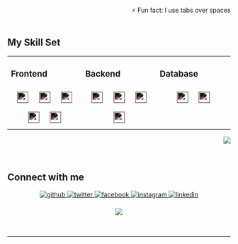 <div align="right">⚡ Fun fact: I use tabs over spaces</div>  

<br/>  


## My Skill Set  
<table><tr><td valign="top" width="33%">  

### Frontend  
<div align="center">  
<a href="https://reactjs.org/" target="_blank"><img style="margin: 10px; filter: invert(1)" src="https://profilinator.rishav.dev/skills-assets/react-original-wordmark.svg" alt="React" height="25" /></a>  
<a href="https://www.w3schools.com/css/" target="_blank"><img style="margin: 10px; filter: invert(1)" src="https://profilinator.rishav.dev/skills-assets/css3-original-wordmark.svg" alt="CSS3" height="25" /></a>  
<a href="https://en.wikipedia.org/wiki/HTML5" target="_blank"><img style="margin: 10px; filter: invert(1)" src="https://profilinator.rishav.dev/skills-assets/html5-original-wordmark.svg" alt="HTML5" height="25" /></a>  
<a href="https://www.javascript.com/" target="_blank"><img style="margin: 10px; filter: invert(1)" src="https://profilinator.rishav.dev/skills-assets/javascript-original.svg" alt="JavaScript" height="25" /></a>  
<a href="https://www.android.com/intl/en_in/" target="_blank"><img style="margin: 10px; filter: invert(1)" src="https://profilinator.rishav.dev/skills-assets/android-original-wordmark.svg" alt="Android" height="25" /></a>  
</div>

</td><td valign="top" width="33%">  

### Backend  
<div align="center">  
<a href="https://www.python.org/" target="_blank"><img style="margin: 10px; filter: invert(1)" src="https://profilinator.rishav.dev/skills-assets/python-original.svg" alt="Python" height="25" /></a>  
<a href="https://www.djangoproject.com/" target="_blank"><img style="margin: 10px; filter: invert(1)" src="https://profilinator.rishav.dev/skills-assets/django-original.svg" alt="Django" height="25" /></a>  
<a href="https://kotlinlang.org/" target="_blank"><img style="margin: 10px; filter: invert(1)" src="https://profilinator.rishav.dev/skills-assets/kotlinlang-icon.svg" alt="Kotlin" height="25" /></a>  
<a href="https://flask.palletsprojects.com/" target="_blank"><img style="margin: 10px; filter: invert(1)" src="https://profilinator.rishav.dev/skills-assets/flask.png" alt="Flask" height="25" /></a>  
</div>  
</td><td valign="top" width="33%">

### Database  
<div align="center">  
<a href="https://www.mysql.com/" target="_blank"><img style="margin: 10px; filter: invert(1)" src="https://profilinator.rishav.dev/skills-assets/mysql-original-wordmark.svg" alt="MySQL" height="25" /></a>  
<a href="https://firebase.google.com/" target="_blank"><img style="margin: 10px; filter: invert(1)" src="https://profilinator.rishav.dev/skills-assets/firebase.png" alt="Firebase" height="25" /></a>  
</div>

</td></tr></table>  

<div align="right"><img src="https://github-readme-stats.vercel.app/api?username=MirshadRehman&show_icons=true&count_private=true&hide_border=true&theme=dark" align="center" /></div>  

<br/> 

<br/>  

## Connect with me  
<div align="center">
<a href="https://github.com/MirshadRehman" target="_blank">
<img src="https://img.shields.io/badge/github-%2324292e.svg?&style=for-the-badge&logo=github&logoColor=white" alt=github style="margin-bottom: 5px;" />
</a>
<a href="https://twitter.com/Mirshad Rehman" target="_blank">
<img src="https://img.shields.io/badge/twitter-%2300acee.svg?&style=for-the-badge&logo=twitter&logoColor=white" alt=twitter style="margin-bottom: 5px;" />
</a>
<a href="https://www.facebook.com/Mirshad Rehman" target="_blank">
<img src="https://img.shields.io/badge/facebook-%232E87FB.svg?&style=for-the-badge&logo=facebook&logoColor=white" alt=facebook style="margin-bottom: 5px;" />
</a>
<a href="https://instagram.com/the_mirshad" target="_blank">
<img src="https://img.shields.io/badge/instagram-%23000000.svg?&style=for-the-badge&logo=instagram&logoColor=white" alt=instagram style="margin-bottom: 5px;" />
</a>
<a href="https://linkedin.com/https://www.linkedin.com/in/mirshad-ashfaqur-rehman-4b2131147/" target="_blank">
<img src="https://img.shields.io/badge/linkedin-%231E77B5.svg?&style=for-the-badge&logo=linkedin&logoColor=white" alt=linkedin style="margin-bottom: 5px;" />
</a>  
</div>  
  
<br/>  





<div align="center">
<img src="https://komarev.com/ghpvc/?username=MirshadRehman&&style=flat-square" align="center" />
</div>  
  
<br/>  

<br />  

---
